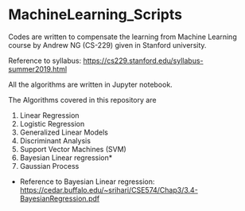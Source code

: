 # MachineLearning_Scripts

Codes are written to compensate the learning from Machine Learning course by Andrew NG (CS-229) given in Stanford university.

Reference to syllabus: https://cs229.stanford.edu/syllabus-summer2019.html

All the algorithms are written in Jupyter notebook.

The Algorithms covered in this repository are

1. Linear Regression
2. Logistic Regression
3. Generalized Linear Models
4. Discriminant Analysis
5. Support Vector Machines (SVM)
6. Bayesian Linear regression*  
7. Gaussian Process

* Reference to Bayesian Linear regression: https://cedar.buffalo.edu/~srihari/CSE574/Chap3/3.4-BayesianRegression.pdf

